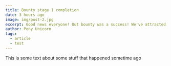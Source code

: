```yaml
---
title: Bounty stage 1 completion
date: 3 hours ago
image: img/post-2.jpg
excerpt: Good news everyone! Out bounty was a success! We've attracted signnificant attention to our core products and created a starter community to adopt them!
author: Pony Unicorn
tags:
  - article
  - test
---
```


This is some text about some stuff that happened sometime ago
